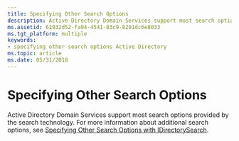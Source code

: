 ```yaml
---
title: Specifying Other Search Options
description: Active Directory Domain Services support most search options provided by the search technology. For more information about additional search options, see Specifying Other Search Options with IDirectorySearch.
ms.assetid: 61932d52-fa94-4541-83c9-8201dc6e8033
ms.tgt_platform: multiple
keywords:
- specifying other search options Active Directory
ms.topic: article
ms.date: 05/31/2018
---
```


# Specifying Other Search Options

Active Directory Domain Services support most search options provided by the search technology. For more information about additional search options, see [Specifying Other Search Options with IDirectorySearch](/windows/desktop/ADSI/specifying-other-search-options-with-idirectorysearch).

 

 